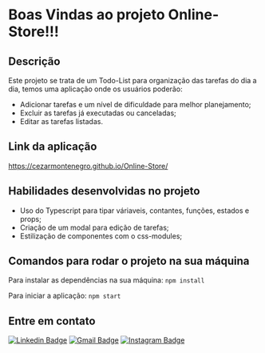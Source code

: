 # Boas Vindas ao projeto Online-Store!!!

## Descrição

Este projeto se trata de um Todo-List para organização das tarefas do dia a dia, temos uma aplicação onde os usuários poderão:
  - Adicionar tarefas e um nível de dificuldade para melhor planejamento;
  - Excluir as tarefas já executadas ou canceladas;
  - Editar as tarefas listadas.

## Link da aplicação

  https://cezarmontenegro.github.io/Online-Store/

## Habilidades desenvolvidas no projeto

  * Uso do Typescript para tipar váriaveis, contantes, funções, estados e props;
  * Criação de um modal para edição de tarefas;
  * Estilização de componentes com o css-modules;

## Comandos para rodar o projeto na sua máquina

Para instalar as dependências na sua máquina: `npm install`

Para iniciar a aplicação: `npm start`

## Entre em contato

[![Linkedin Badge](https://img.shields.io/badge/-cezarmontenegro-blue?style=flat-square&logo=Linkedin&logoColor=white&link=https://www.linkedin.com/in/cezarmontenegro/)](https://www.linkedin.com/in/cezarmontenegro/) 
[![Gmail Badge](https://img.shields.io/badge/-cezarguimaraes@gmail.com-c14438?style=flat-square&logo=Gmail&logoColor=white&link=mailto:cezarguimaraes@gmail.com)](mailto:cezarguimaraes@gmail.com)
[![Instagram Badge](https://img.shields.io/badge/-@cezarguima-e4405f?style=flat-square&labelColor=e4405f&logo=instagram&logoColor=white&link=https://instagram.com/cezarguima)](https://instagram.com/cezarguima)
